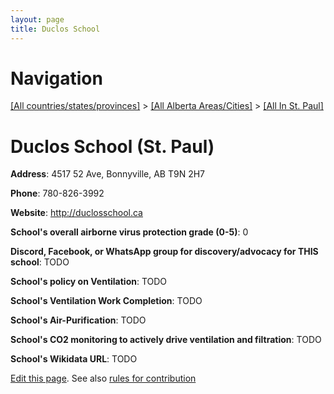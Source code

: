 ```yaml
---
layout: page
title: Duclos School
---
```

# Navigation

[[All countries/states/provinces]](../../..) > [[All Alberta Areas/Cities]](../..) > [[All In St. Paul]](..)

# Duclos School (St. Paul)

**Address**: 4517 52 Ave, Bonnyville, AB T9N 2H7

**Phone**: 780-826-3992

**Website**: <http://duclosschool.ca>

**School's overall airborne virus protection grade (0-5)**: 0

**Discord, Facebook, or WhatsApp group for discovery/advocacy for THIS school**: TODO

**School's policy on Ventilation**: TODO

**School's Ventilation Work Completion**: TODO

**School's Air-Purification**: TODO

**School's CO2 monitoring to actively drive ventilation and filtration**: TODO

**School's Wikidata URL**: TODO


[Edit this page](https://github.com/ventilate-schools/AB/edit/main/./St._Paul/Duclos_School.md). See also [rules for contribution](../../../contribution-rules/)